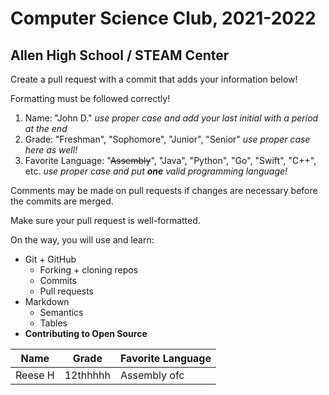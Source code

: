 # Computer Science Club, 2021-2022
## Allen High School / STEAM Center

Create a pull request with a commit that adds your information below!

Formatting must be followed correctly!
1. Name: "John D."
*use proper case and add your last initial with a period at the end*
2. Grade: "Freshman", "Sophomore", "Junior", "Senior"
*use proper case here as well!*
3. Favorite Language: "~~Assembly~~", "Java", "Python", "Go", "Swift", "C++", etc.
*use proper case and put **one** valid programming language!*

Comments may be made on pull requests if changes are necessary before the commits are merged.

Make sure your pull request is well-formatted.

On the way, you will use and learn:
- Git + GitHub
    - Forking + cloning repos
    - Commits
    - Pull requests
- Markdown
  - Semantics
  - Tables
- **Contributing to Open Source**

| Name   | Grade	  | Favorite Language	 |
| ----   | --- | --- |
| Reese H | 12thhhhh | Assembly ofc |
